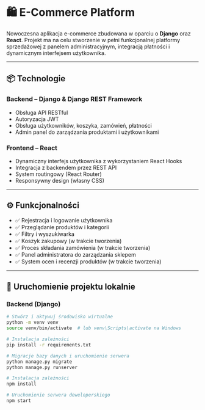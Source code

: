 # 🛍️ E-Commerce Platform

Nowoczesna aplikacja e-commerce zbudowana w oparciu o **Django** oraz **React**. Projekt ma na celu stworzenie w pełni funkcjonalnej platformy sprzedażowej z panelem administracyjnym, integracją płatności i dynamicznym interfejsem użytkownika.

---

## 📦 Technologie

### Backend – Django & Django REST Framework
- Obsługa API RESTful
- Autoryzacja JWT
- Obsługa użytkowników, koszyka, zamówień, płatności
- Admin panel do zarządzania produktami i użytkownikami

### Frontend – React
- Dynamiczny interfejs użytkownika z wykorzystaniem React Hooks
- Integracja z backendem przez REST API
- System routingowy (React Router)
- Responsywny design (własny CSS)

---

## ⚙️ Funkcjonalności

- ✅ Rejestracja i logowanie użytkownika
- ✅ Przeglądanie produktów i kategorii
- ✅ Filtry i wyszukiwarka
- ✅ Koszyk zakupowy (w trakcie tworzenia)
- ✅ Proces składania zamówienia (w trakcie tworzenia)
- ✅ Panel administratora do zarządzania sklepem
- ✅ System ocen i recenzji produktów (w trakcie tworzenia)
---

## 🚀 Uruchomienie projektu lokalnie

### Backend (Django)

```bash
# Stwórz i aktywuj środowisko wirtualne
python -m venv venv
source venv/bin/activate  # lub venv\Scripts\activate na Windows

# Instalacja zależności
pip install -r requirements.txt

# Migracje bazy danych i uruchomienie serwera
python manage.py migrate
python manage.py runserver

# Instalacja zależności
npm install

# Uruchomienie serwera deweloperskiego
npm start
